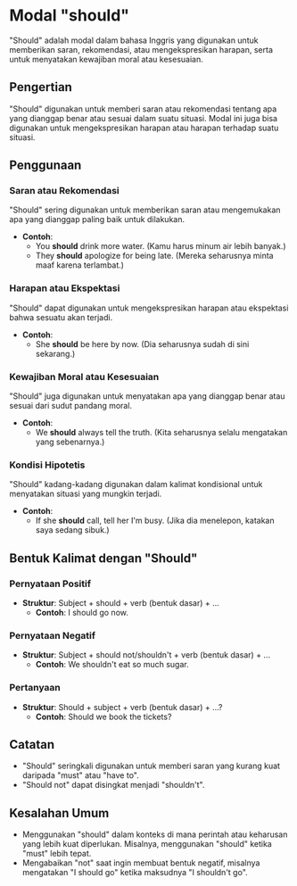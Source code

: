 # Modal "should"

"Should" adalah modal dalam bahasa Inggris yang digunakan untuk memberikan saran, rekomendasi, atau mengekspresikan harapan, serta untuk menyatakan kewajiban moral atau kesesuaian.

## Pengertian

"Should" digunakan untuk memberi saran atau rekomendasi tentang apa yang dianggap benar atau sesuai dalam suatu situasi. Modal ini juga bisa digunakan untuk mengekspresikan harapan atau harapan terhadap suatu situasi.

## Penggunaan

### Saran atau Rekomendasi

"Should" sering digunakan untuk memberikan saran atau mengemukakan apa yang dianggap paling baik untuk dilakukan.

- **Contoh**:
  - You **should** drink more water. (Kamu harus minum air lebih banyak.)
  - They **should** apologize for being late. (Mereka seharusnya minta maaf karena terlambat.)

### Harapan atau Ekspektasi

"Should" dapat digunakan untuk mengekspresikan harapan atau ekspektasi bahwa sesuatu akan terjadi.

- **Contoh**:
  - She **should** be here by now. (Dia seharusnya sudah di sini sekarang.)

### Kewajiban Moral atau Kesesuaian

"Should" juga digunakan untuk menyatakan apa yang dianggap benar atau sesuai dari sudut pandang moral.

- **Contoh**:
  - We **should** always tell the truth. (Kita seharusnya selalu mengatakan yang sebenarnya.)

### Kondisi Hipotetis

"Should" kadang-kadang digunakan dalam kalimat kondisional untuk menyatakan situasi yang mungkin terjadi.

- **Contoh**:
  - If she **should** call, tell her I'm busy. (Jika dia menelepon, katakan saya sedang sibuk.)

## Bentuk Kalimat dengan "Should"

### Pernyataan Positif

- **Struktur**: Subject + should + verb (bentuk dasar) + ...
  - **Contoh**: I should go now.

### Pernyataan Negatif

- **Struktur**: Subject + should not/shouldn't + verb (bentuk dasar) + ...
  - **Contoh**: We shouldn't eat so much sugar.

### Pertanyaan

- **Struktur**: Should + subject + verb (bentuk dasar) + ...?
  - **Contoh**: Should we book the tickets?

## Catatan

- "Should" seringkali digunakan untuk memberi saran yang kurang kuat daripada "must" atau "have to".
- "Should not" dapat disingkat menjadi "shouldn't".

## Kesalahan Umum

- Menggunakan "should" dalam konteks di mana perintah atau keharusan yang lebih kuat diperlukan. Misalnya, menggunakan "should" ketika "must" lebih tepat.
- Mengabaikan "not" saat ingin membuat bentuk negatif, misalnya mengatakan "I should go" ketika maksudnya "I shouldn't go".

